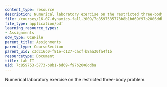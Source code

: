 ```yaml
---
content_type: resource
description: Numerical laboratory exercise on the restricted three-body problem.
file: /courses/16-07-dynamics-fall-2009/7c8597535773b8b1bd69f97b2006ddba_MIT16_07F09_lab2.pdf
file_type: application/pdf
learning_resource_types:
- Assignments
ocw_type: OCWFile
parent_title: Assignments
parent_type: CourseSection
parent_uid: c3dc16c0-f81e-c127-cacf-b8aa30fa4f1b
resourcetype: Document
title: Lab II
uid: 7c859753-5773-b8b1-bd69-f97b2006ddba
---
```

Numerical laboratory exercise on the restricted three-body problem.

